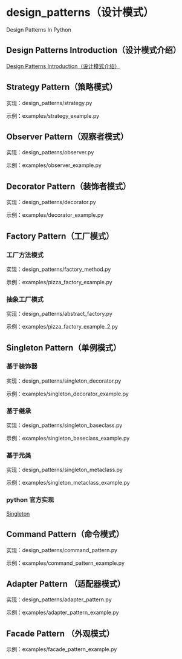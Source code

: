 # design_patterns（设计模式）
Design Patterns In Python

## Design Patterns Introduction（设计模式介绍）
[Design Patterns Introduction（设计模式介绍）](https://github.com/wangzz719/design_patterns/blob/master/PATTERNS.md)

## Strategy Pattern（策略模式）
实现：design_patterns/strategy.py

示例：examples/strategy_example.py

## Observer Pattern（观察者模式）
实现：design_patterns/observer.py

示例：examples/observer_example.py

## Decorator Pattern（装饰者模式）
实现：design_patterns/decorator.py

示例：examples/decorator_example.py

## Factory Pattern（工厂模式）
### 工厂方法模式
实现：design_patterns/factory_method.py

示例：examples/pizza_factory_example.py
### 抽象工厂模式
实现：design_patterns/abstract_factory.py

示例：examples/pizza_factory_example_2.py

## Singleton Pattern（单例模式）
### 基于装饰器
实现：design_patterns/singleton_decorator.py

示例：examples/singleton_decorator_example.py

### 基于继承
实现：design_patterns/singleton_baseclass.py

示例：examples/singleton_baseclass_example.py

### 基于元类
实现：design_patterns/singleton_metaclass.py

示例：examples/singleton_metaclass_example.py

### python 官方实现
[Singleton](https://wiki.python.org/moin/PythonDecoratorLibrary#Singleton)

## Command Pattern（命令模式）
实现：design_patterns/command_pattern.py

示例：examples/command_pattern_example.py

## Adapter Pattern （适配器模式）
实现：design_patterns/adapter_pattern.py

示例：examples/adapter_pattern_example.py

## Facade Pattern （外观模式）

示例：examples/facade_pattern_example.py